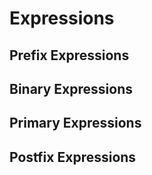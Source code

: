 # Expressions
## Prefix Expressions
## Binary Expressions
## Primary Expressions
## Postfix Expressions
